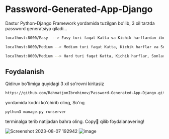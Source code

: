 # Password-Generated-App-Django

Dastur Python-Django Framework yordamida tuzilgan bo'lib, 3 xil tarzda password generatsiya qiladi...

```bash
localhost:8000/Easy  --> Easy turi faqat Katta va Kichik harflardan iborat parol qaytaradi.

localhost:8000/Medium --> Medium turi faqat Katta, Kichik harflar va Sonlardan iborat parol qaytaradi.

localhost:8000/Medium --> Hard turi faqat Katta, Kichik harflar, Sonlardan va Belgilardan iborat parol qaytaradi.
```
## Foydalanish
Qidiruv bo'limiga quyidagi 3 xil so'rovni kiritasiz

```bash
https://github.com/RahmatjonIbrohimov/Password-Generated-App-Django.git
```
yordamida kodni ko'chirib oling, So'ng

```bash
python3 manage.py runserver
```
terminalga terib natijadan bahra oling. Copy🧾 qilib foydalanavering!

![Screenshot 2023-08-07 192942](https://github.com/RahmatjonIbrohimov/Password-Generated-App-Django/assets/128359200/d925912b-8341-4b2d-9162-29410cbd5976)
![image](https://github.com/RahmatjonIbrohimov/Password-Generated-App-Django/assets/128359200/e9092738-8163-4039-a604-5e9749754494)
